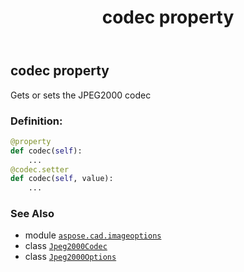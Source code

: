 ﻿---
title: codec property
second_title: Aspose.CAD for Python via .NET API References
description: 
type: docs
weight: 30
url: /python-net/aspose.cad.imageoptions/jpeg2000options/codec/
is_root: false
---

## codec property


Gets or sets the JPEG2000 codec
### Definition:
```python
@property
def codec(self):
    ...
@codec.setter
def codec(self, value):
    ...
```

### See Also
* module [`aspose.cad.imageoptions`](../../)
* class [`Jpeg2000Codec`](/cad/python-net/aspose.cad.fileformats.jpeg2000/jpeg2000codec)
* class [`Jpeg2000Options`](/cad/python-net/aspose.cad.imageoptions/jpeg2000options)
